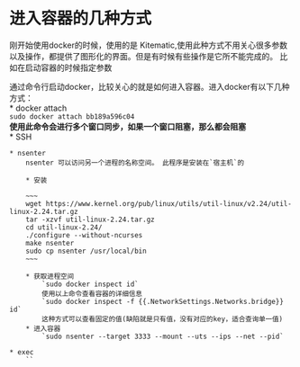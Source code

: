 # 进入容器的几种方式  
刚开始使用docker的时候，使用的是 Kitematic,使用此种方式不用关心很多参数以及操作，都提供了图形化的界面。但是有时候有些操作是它所不能完成的。 比如在启动容器的时候指定参数   

通过命令行启动docker，比较关心的就是如何进入容器。进入docker有以下几种方式：  
    * docker attach  
        `sudo docker attach bb189a596c04`  
        __使用此命令会进行多个窗口同步，如果一个窗口阻塞，那么都会阻塞__  
    * SSH  
        
    * nsenter  
        nsenter 可以访问另一个进程的名称空间。 此程序是安装在`宿主机`的  
        
        * 安装  
        
        ~~~
        wget https://www.kernel.org/pub/linux/utils/util-linux/v2.24/util-linux-2.24.tar.gz  
        tar -xzvf util-linux-2.24.tar.gz  
        cd util-linux-2.24/  
        ./configure --without-ncurses  
        make nsenter  
        sudo cp nsenter /usr/local/bin  
        ~~~
        
        * 获取进程空间  
            `sudo docker inspect id`  
            使用以上命令查看容器的详细信息  
            `sudo docker inspect -f {{.NetworkSettings.Networks.bridge}} id`  
            这种方式可以查看固定的值(缺陷就是只有值，没有对应的key，适合查询单一值)  
        * 进入容器  
            `sudo nsenter --target 3333 --mount --uts --ips --net --pid`  
            
    * exec  
        ``
    